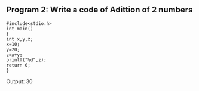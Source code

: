 ##  Program 2: Write a code of Adittion of 2 numbers
```
#include<stdio.h>
int main()
{
int x,y,z;
x=10;
y=20;
z=x+y;
printf("%d",z);
return 0;
}
```

Output: 30
